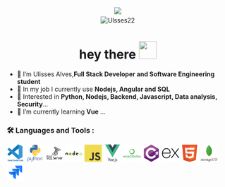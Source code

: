 
<div id="header" align="center">
  <img src="https://media.giphy.com/media/jdPMeyv9rn0hZHh8n9/giphy.gif" width="100"/>
  </br>
  
  <img align="center" src="https://komarev.com/ghpvc/?username=Ulisses22&style=flat-square&color=blue" alt="Ulsses22"/>
 
<h1>
  hey there
  <img src="https://media.giphy.com/media/hvRJCLFzcasrR4ia7z/giphy.gif" width="40" height="40"
/>
</h1>
</div>

- 👋 I’m Ulisses Alves,**Full Stack Developer and Software Engineering student**
- 💼 In my job I currently use **Nodejs, Angular and SQL**
- 👀 Interested in **Python, Nodejs, Backend, Javascript, Data analysis, Security**...
- 🌱 I’m currently learning **Vue** ...
<!--- - 📫 Contact me ulissesnetoalves+github@gmail.com ...
 - 💞️ I’m looking to collaborate on ... --->

### :hammer_and_wrench: Languages and Tools :
<div>
<img src="https://github.com/devicons/devicon/blob/master/icons/vscode/vscode-original-wordmark.svg" width="40" height="40"/>
<img src="https://github.com/devicons/devicon/blob/master/icons/python/python-original-wordmark.svg" width="40" height="40"/>
<img src="https://github.com/devicons/devicon/blob/master/icons/microsoftsqlserver/microsoftsqlserver-plain-wordmark.svg" width="40" height="40"/>
<img src="https://github.com/devicons/devicon/blob/master/icons/nodejs/nodejs-original-wordmark.svg" width="40" height="40"/>
<img src="https://github.com/devicons/devicon/blob/master/icons/javascript/javascript-original.svg" width="40" height="40"/>
<img src="https://github.com/devicons/devicon/blob/master/icons/vuejs/vuejs-original-wordmark.svg" width="40" height="40"/>
<img src="https://github.com/devicons/devicon/blob/master/icons/anaconda/anaconda-original-wordmark.svg" width="40" height="40"/>
<img src="https://github.com/devicons/devicon/blob/master/icons/csharp/csharp-original.svg" width="40" height="40"/>
<img src="https://github.com/devicons/devicon/blob/master/icons/express/express-original.svg" width="40" height="40"/>
<img src="https://github.com/devicons/devicon/blob/master/icons/html5/html5-original.svg" width="40" height="40"/>
<img src="https://github.com/devicons/devicon/blob/master/icons/mongodb/mongodb-original-wordmark.svg" width="40" height="40"/>
<img src="https://github.com/devicons/devicon/blob/master/icons/jira/jira-original.svg" width="40" height="40"/>


</div>


<!---
Ulisses22/Ulisses22 is a ✨ special ✨ repository because its `README.md` (this file) appears on your GitHub profile.
You can click the Preview link to take a look at your changes.
--->


